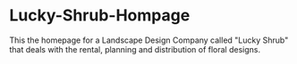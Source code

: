 # Lucky-Shrub-Hompage
This the homepage for a Landscape Design Company called "Lucky Shrub" that deals with the rental, planning and distribution of floral designs.
